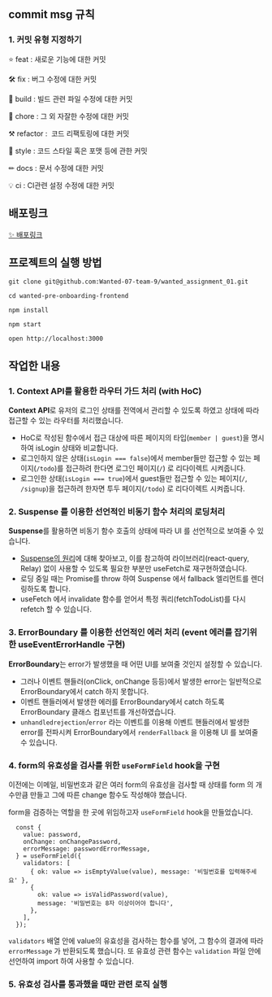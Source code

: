 ## commit msg 규칙

### 1. 커밋 유형 지정하기

⭐ feat : 새로운 기능에 대한 커밋

🛠 fix : 버그 수정에 대한 커밋

🧱 build : 빌드 관련 파일 수정에 대한 커밋

👏 chore : 그 외 자잘한 수정에 대한 커밋

⚒ refactor :  코드 리팩토링에 대한 커밋

🎨 style : 코드 스타일 혹은 포맷 등에 관한 커밋

✏ docs : 문서 수정에 대한 커밋

💡 ci : CI관련 설정 수정에 대한 커밋

## 배포링크

[✨ 배포링크](https://wanted-assignment-01.vercel.app)

## 프로젝트의 실행 방법

```
git clone git@github.com:Wanted-07-team-9/wanted_assignment_01.git

cd wanted-pre-onboarding-frontend

npm install

npm start

open http://localhost:3000
```

## 작업한 내용

### 1. Context API를 활용한 라우터 가드 처리 (with HoC)

**Context API**로 유저의 로그인 상태를 전역에서 관리할 수 있도록 하였고 상태에 따라 접근할 수 있는 라우터를 처리했습니다.

- HoC로 작성된 함수에서 접근 대상에 따른 페이지의 타입(`member | guest`)을 명시하여 isLogin 상태와 비교합니다.
- 로그인하지 않은 상태(`isLogin === false`)에서 member들만 접근할 수 있는 페이지(`/todo`)를 접근하려 한다면 로그인 페이지(`/`) 로 리다이렉트 시켜줍니다.
- 로그인한 상태(`isLogin === true`)에서 guest들만 접근할 수 있는 페이지(`/`, `/signup`)을 접근하려 한자면 투두 페이지(`/todo`) 로 리다이렉트 시켜줍니다.

### 2. Suspense 를 이용한 선언적인 비동기 함수 처리의 로딩처리

**Suspense**를 활용하면 비동기 함수 호출의 상태에 따라 UI 를 선언적으로 보여줄 수 있습니다.

- [Suspense의 원리](https://dev.to/charlesstover/react-suspense-with-the-fetch-api-374j)에 대해 찾아보고, 이를 참고하여 라이브러리(react-query, Relay) 없이 사용할 수 있도록 필요한 부분만 useFetch로 재구현하였습니다.
- 로딩 중일 때는 Promise를 throw 하여 Suspense 에서 fallback 엘리먼트를 렌더링하도록 합니다.
- useFetch 에서 invalidate 함수를 얻어서 특정 쿼리(fetchTodoList)를 다시 refetch 할 수 있습니다.

### 3. ErrorBoundary 를 이용한 선언적인 에러 처리 (event 에러를 잡기위한 useEventErrorHandle 구현)

**ErrorBoundary**는 error가 발생했을 때 어떤 UI를 보여줄 것인지 설정할 수 있습니다.

- 그러나 이벤트 핸들러(onClick, onChange 등등)에서 발생한 error는 일반적으로 ErrorBoundary에서 catch 하지 못합니다.
- 이벤트 핸들러에서 발생한 에러를 ErrorBoundary에서 catch 하도록 ErrorBoundary 클래스 컴포넌트를 개선하였습니다.
- `unhandledrejection`/`error` 라는 이벤트를 이용해 이벤트 핸들러에서 발생한 error를 전파시켜 ErrorBoundary에서 `renderFallback` 을 이용해 UI 를 보여줄 수 있습니다.

### 4. form의 유효성을 검사를 위한 `useFormField` hook을 구현

이전에는 이메일, 비밀번호과 같은 여러 form의 유효성을 검사할 때 상태를 form 의 개수만큼 만들고 그에 따른 change 함수도 작성해야 했습니다.

form을 검증하는 역할을 한 곳에 위임하고자 `useFormField` hook을 만들었습니다.

```
  const {
    value: password,
    onChange: onChangePassword,
    errorMessage: passwordErrorMessage,
  } = useFormField({
    validators: [
      { ok: value => isEmptyValue(value), message: '비밀번호를 입력해주세요' },
      {
        ok: value => isValidPassword(value),
        message: '비밀번호는 8자 이상이어야 합니다',
      },
    ],
  });
```

`validators` 배열 안에 value의 유효성을 검사하는 함수를 넣어, 그 함수의 결과에 따라 `errorMessage` 가 반환되도록 했습니다.
또 유효성 관련 함수는 `validation` 파일 안에 선언하여 import 하여 사용할 수 있습니다.

### 5. 유효성 검사를 통과했을 때만 관련 로직 실행
